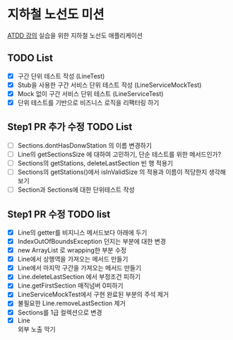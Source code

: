 # 지하철 노선도 미션

[ATDD 강의](https://edu.nextstep.camp/c/R89PYi5H) 실습을 위한 지하철 노선도 애플리케이션

## TODO List

- [x] 구간 단위 테스트 작성 (LineTest)
- [x] Stub을 사용한 구간 서비스 단위 테스트 작성 (LineServiceMockTest)
- [x] Mock 없이 구간 서비스 단위 테스트 (LineServiceTest)
- [x] 단위 테스트를 기반으로 비즈니스 로직을 리팩터링 하기

## Step1 PR 추가 수정 TODO List

- [ ] Sections.dontHasDonwStation 의 이름 변경하기
- [ ] Line의 getSectionsSize 에 대하여 고민하기, 단순 테스트를 위한 메서드인가?
- [ ] Sections의 getStations, deleteLastSection 빈 행 적용기
- [ ] Sections의 getStations()에서 isInValidSize 의 적용과 이름이 적당한지 생각해보기
- [ ] Section과 Sections에 대한 단위테스트 작성

## Step1 PR 수정 TODO list

- [x] Line의 getter를 비지니스 메서드보다 아래에 두기
- [x] IndexOutOfBoundsException 던지는 부분에 대한 변경
- [x] new ArrayList 로 wrapping한 부분 수정
- [x] Line에서 상행역을 가져오는 메서드 만들기
- [x] Line에서 마지막 구간을 가져오는 메서드 만들기
- [x] Line.deleteLastSection 에서 부정조건 피하기
- [x] Line.getFirstSection 매직넘버 0피하기
- [x] LineServiceMockTest에서 구현 완료된 부분의 주석 제거
- [x] 불필요한 Line.removeLastSection 제거
- [x] Sections를 1급 컬렉션으로 변경
- [x] Line<Section> 외부 노출 막기
